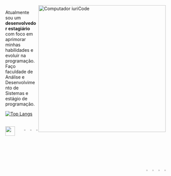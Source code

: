 

<img src="https://raw.githubusercontent.com/MicaelliMedeiros/micaellimedeiros/master/image/computer-illustration.png" min-width="400px" max-width="400px" width="400px" align="right" alt="Computador iuriCode">

<p align="left"> 
  Atualmente sou um <strong>desenvolvedor estagiário</strong> com foco em<br> aprimorar minhas habilidades e evoluir na programação.<br>
  Faço faculdade de Análise e Desenvolvimento de Sistemas e estágio de programação.
</p>

[![Top Langs](https://github-readme-stats.vercel.app/api/top-langs/?username=luczz1&theme=github_dark&layout=compact)](https://github.com/luczz1/github-readme-stats)

<div style="display: inline_block"><br>
  <a href="https://www.linkedin.com/in/lucaslcs1/"><img align="left" height="30" width="30" src="https://cdn-icons-png.flaticon.com/512/145/145807.png"></a> 
  
  <div align="right">
    <img width="3%" src="https://cdn.jsdelivr.net/gh/devicons/devicon/icons/html5/html5-original.svg" />
    <img width="3%" src="https://cdn.jsdelivr.net/gh/devicons/devicon/icons/css3/css3-original.svg" />
    <img width="3%" src="https://cdn.jsdelivr.net/gh/devicons/devicon/icons/bootstrap/bootstrap-original.svg" /> 
    <img width="3%" src="https://cdn.jsdelivr.net/gh/devicons/devicon/icons/javascript/javascript-original.svg" />
    <img width="3%" src="https://cdn.jsdelivr.net/gh/devicons/devicon/icons/typescript/typescript-original.svg" />
    <img width="3%" src="https://cdn.jsdelivr.net/gh/devicons/devicon/icons/angularjs/angularjs-plain.svg" />
    <img width="3%" src="https://cdn.jsdelivr.net/gh/devicons/devicon/icons/mysql/mysql-original.svg" />
  </div>
</div>

